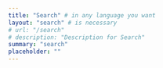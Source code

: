 ```yaml
---
title: "Search" # in any language you want
layout: "search" # is necessary
# url: "/search"
# description: "Description for Search"
summary: "search"
placeholder: ""
---
```

